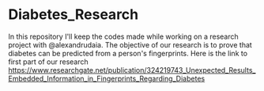 # Diabetes_Research
In this repository I'll keep the codes made while working on a research project with @alexandrudaia. 
The objective of our research is to prove that diabetes can be predicted from a person's fingerprints.
Here is the link to first part of our research https://www.researchgate.net/publication/324219743_Unexpected_Results_Embedded_Information_in_Fingerprints_Regarding_Diabetes
